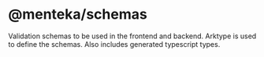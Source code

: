 # @menteka/schemas

Validation schemas to be used in the frontend and backend. Arktype is used to define the schemas. Also includes generated typescript types.
